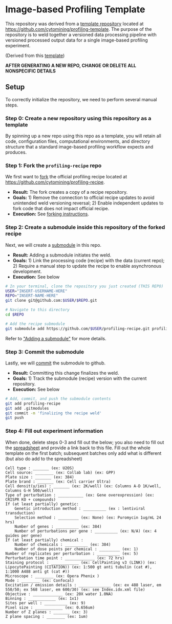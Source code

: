 # Image-based Profiling Template

This repository was derived from a [template repository](https://github.blog/2019-06-06-generate-new-repositories-with-repository-templates/) located at https://github.com/cytomining/profiling-template.
The purpose of the repository is to weld together a versioned data processing pipeline with versioned processed output data for a single image-based profiling experiment.

(Derived from this [template](https://github.com/broadinstitute/pooled-cell-painting-profiling-template))

**AFTER GENERATING A NEW REPO, CHANGE OR DELETE ALL NONSPECIFIC DETAILS**

## Setup

To correctly initialize the repository, we need to perform several manual steps.

### Step 0: Create a new repository **using this repository as a template**

By spinning up a new repo using this repo as a template, you will retain all code, configuration files, computational environments, and directory structure that a standard image-based profiling workflow expects and produces.

### Step 1: Fork the `profiling-recipe` repo

We first want to [fork](https://help.github.com/en/github/getting-started-with-github/fork-a-repo) the official profiling recipe located at https://github.com/cytomining/profiling-recipe.

* **Result:** The fork creates a copy of a recipe repository.
* **Goals:** 1) Remove the connection to official recipe updates to avoid unintended weld versioning reversal; 2) Enable independent updates to fork code that does not impact official recipe.
* **Execution:** See [forking instructions](https://help.github.com/en/github/getting-started-with-github/fork-a-repo).


### Step 2: Create a submodule inside this repository of the forked recipe

Next, we will create a [submodule](https://gist.github.com/gitaarik/8735255) in this repo.

* **Result:** Adding a submodule initiates the weld.
* **Goals:** 1) Link the processing code (recipe) with the data (current repo); 2) Require a manual step to update the recipe to enable asynchronous development.
* **Execution:** See below

```bash
# In your terminal, clone the repository you just created (THIS REPO)
USER="INSERT-USERNAME-HERE"
REPO="INSERT-NAME-HERE"
git clone git@github.com:$USER/$REPO.git

# Navigate to this directory
cd $REPO

# Add the recipe submodule
git submodule add https://github.com/$USER/profiling-recipe.git profiling-recipe
```

Refer to ["Adding a submodule"](https://gist.github.com/gitaarik/8735255#adding-a-submodule) for more details.

### Step 3: Commit the submodule

Lastly, we will [commit](https://help.github.com/en/desktop/contributing-to-projects/committing-and-reviewing-changes-to-your-project#about-commits) the submodule to github.

* **Result:** Committing this change finalizes the weld.
* **Goals:** 1) Track the submodule (recipe) version with the current repository.
* **Execution:** See below

```bash
# Add, commit, and push the submodule contents
git add profiling-recipe
git add .gitmodules
git commit -m 'finalizing the recipe weld'
git push
```

### Step 4: Fill out experiment information

When done, delete steps 0-3 and fill out the below; you also need to fill out the [spreadsheet](https://docs.google.com/spreadsheets/d/1c7IPYwczXYQfRHIRQimyWq8Yyd6mw8vaXLbuMqXgt7Y/edit#gid=666316692) and provide a link back to this file.  Fill out the whole template on the first batch; subsequent batches only add what is different (but also do add to the spreadsheet)  

```
Cell type : _______ (ex: U2OS)
Cell source: ________ (ex: Collab lab) (ex: GPP)
Plate size : _______ (ex: 384)
Plate brand : _______ (ex: Cell carrier Ultra)
Cell densit(y/ies) : _______ (ex: 2K/well) (ex: Columns A-D 1K/well, Columns G-H 500/well)
Type of perturbation : ___________ (ex: Gene overexpression) (ex: CRISPR KO + compounds)
If (at least partially) genetic: 
    Genetic introduction method : __________ (ex : lentiviral transduction)
    Selection method : _________ (ex: None) (ex: Puromycin 1ug/mL 24 hrs)
    Number of genes : __________ (ex: 384)
    Number of perturbations per gene : __________ (ex: N/A) (ex: 4 guides per gene)
If (at least partially) chemical :
    Number of chemicals : __________ (ex: 384)
    Number of dose points per chemical : _________ (ex: 1)
Number of replicates per perturbation : __________ (ex: 5)
Perturbation time point : _____________ (ex: 72 hrs)
Staining protocol : ____________ (ex: CellPainting v3 (LINK)) (ex: LipocytePainting (CITATION)) (ex: 1:500 gt anti tubulin (cat #), 1:1000 A488 anti gt (cat #))
Microscope : ________ (ex: Opera Phenix ) 
Mode : ________ (ex: Confocal) 
Excitation / emission details : ______________ (ex: ex 488 laser, em 550/50; ex 568 laser, em 600/30) (ex: see Index.idx.xml file)
Objective : _____________ (ex: 20X water 1.0NA)
Binning : ____________ (ex: 1x1)
Sites per well : __________ (ex: 9)
Pixel size : ____________ (ex: 0.656um)
Number of Z planes : _______ (ex: 3)
Z plane spacing : ________ (ex: 1um)
```
